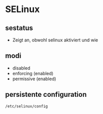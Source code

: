 # SELinux 

## sestatus

 * Zeigt an, obwohl selinux aktiviert und wie

## modi 

 * disabled 
 * enforcing (enabled)
 * permissive (enabled) 

## persistente configuration 

```
/etc/selinux/config
```
